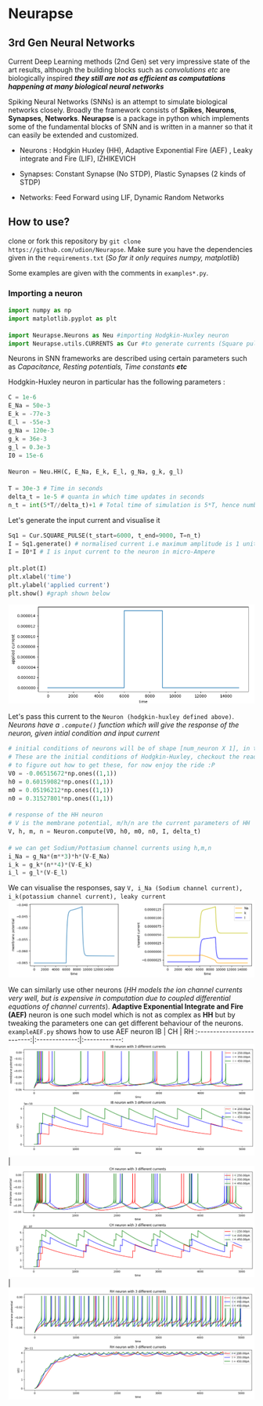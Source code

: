# Neurapse

## 3rd Gen Neural Networks
Current Deep Learning methods (2nd Gen) set very impressive state of the art results, although the building blocks such as *convolutions etc* are biologically inspired ***they still are not as efficient as computations happening at many biological neural networks***

Spiking Neural Networks (SNNs) is an attempt to simulate biological networks closely. Broadly the framework consists of **Spikes**, **Neurons**, **Synapses**, **Networks**.
**Neurapse** is a package in python which implements some of the fundamental blocks of SNN and is written in a manner so that it can easily be extended and customized.

* Neurons : Hodgkin Huxley (HH), Adaptive Exponential Fire (AEF) , Leaky integrate and Fire (LIF), IZHIKEVICH

* Synapses: Constant Synapse (No STDP), Plastic Synapses (2 kinds of STDP)

* Networks: Feed Forward using LIF, Dynamic Random Networks

## How to use?
clone or fork this repository by `git clone https://github.com/udion/Neurapse`. Make sure you have the dependencies given in the `requirements.txt` (*So far it only requires numpy, matplotlib*)

Some examples are given with the comments in `examples*.py`. 

### Importing a neuron
```python
import numpy as np
import matplotlib.pyplot as plt

import Neurapse.Neurons as Neu #importing Hodgkin-Huxley neuron
import Neurapse.utils.CURRENTS as Cur #to generate currents (Square pulse in this example)
```

Neurons in SNN frameworks are described using certain parameters such as *Capacitance, Resting potentials, Time constants **etc***

Hodgkin-Huxley neuron in particular has the following parameters :
```python
C = 1e-6
E_Na = 50e-3
E_k = -77e-3
E_l = -55e-3
g_Na = 120e-3
g_k = 36e-3
g_l = 0.3e-3
I0 = 15e-6

Neuron = Neu.HH(C, E_Na, E_k, E_l, g_Na, g_k, g_l)

T = 30e-3 # Time in seconds
delta_t = 1e-5 # quanta in which time updates in seconds
n_t = int(5*T//delta_t)+1 # Total time of simulation is 5*T, hence number of time-steps is n_t
```
Let's generate the input current and visualise it
```python
Sq1 = Cur.SQUARE_PULSE(t_start=6000, t_end=9000, T=n_t)
I = Sq1.generate() # normalised current i.e maximum amplitude is 1 unit, of shape [1 X T]
I = I0*I # I is input current to the neuron in micro-Ampere 

plt.plot(I)
plt.xlabel('time')
plt.ylabel('applied current')
plt.show() #graph shown below
```
![](./neurapse_sqpulse.png)

Let's pass this current to the `Neuron (hodgkin-huxley defined above)`. *Neurons have a `.compute()` function which will give the response of the neuron, given intial condition and input current*

```python
# initial conditions of neurons will be of shape [num_neuron X 1], in this case num neurons
# These are the initial conditions of Hodgkin-Huxley, checkout the reading material
# to figure out how to get these, for now enjoy the ride :P
V0 = -0.06515672*np.ones((1,1))
h0 = 0.60159082*np.ones((1,1))
m0 = 0.05196212*np.ones((1,1))
n0 = 0.31527801*np.ones((1,1))

# response of the HH neuron
# V is the membrane potential, m/h/n are the current parameters of HH
V, h, m, n = Neuron.compute(V0, h0, m0, n0, I, delta_t)

# we can get Sodium/Pottasium channel currents using h,m,n
i_Na = g_Na*(m**3)*h*(V-E_Na)
i_k = g_k*(n**4)*(V-E_k)
i_l = g_l*(V-E_l)
```
We can visualise the responses, say `V, i_Na (Sodium channel current), i_k(potassium channel current), leaky current`
![](./neurapse_HHresponse.png)

We can similarly use other neurons (*HH models the ion channel currents very well, but is expensive in computation due to coupled differential equations of channel currents*). **Adaptive Exponential Integrate and Fire (AEF)** neuron is one such model which is not as complex as **HH** but by tweaking the parameters one can get different behaviour of the neurons. `exampleAEF.py` shows how to use AEF neuron
IB             |  CH             | RH
:-------------------------:|:-------------:|:------------:
![](./AEF_IB.png)  |  ![](./AEF_CH.png) | ![](./AEF_RH.png)








